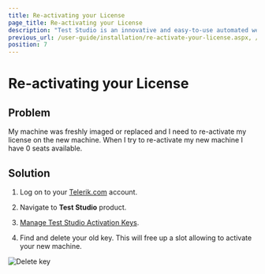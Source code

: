 ```yaml
---
title: Re-activating your License
page_title: Re-activating your License
description: "Test Studio is an innovative and easy-to-use automated web, WPF and load testing solution. Test Studio tests support essential technologies like ASP.NET AJAX, Silverlight, PHP and MVC. HTML5, Testing framework, functional testing, performance testing, load testing, exploratory testing, manual testing."
previous_url: /user-guide/installation/re-activate-your-license.aspx, /user-guide/installation/re-activate-your-license, /getting-started/re-activating-your-license
position: 7
---
```

# Re-activating your License #

## Problem ##

My machine was freshly imaged or replaced and I need to re-activate my license on the new machine. When I try to re-activate my new machine I have 0 seats available.

## Solution ##

1. Log on to your <a href="http://www.telerik.com" target="_blank">Telerik.com</a> account.

2. Navigate to __Test Studio__ product.

3. <a href="http://www.telerik.com/account/your-products/testing-tools-manage-license-keys.aspx" target="_blank">Manage Test Studio Activation Keys</a>.

4. Find and delete your old key. This will free up a slot allowing to activate your new machine.

![Delete key](/img/getting-started/installation/re-activating-your-license/fig1.png)
